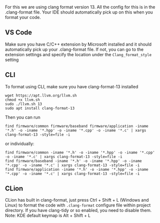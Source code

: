 For this we are using clang format version 13. All the config for this is in the .clang-format file. Your IDE should automatically pick up on this when you format your code.

## VS Code
Make sure you have C/C++ extension by Microsoft installed and it should automatically pick up your .clang-format file. If not, you can go to the extension settings and specify the location under the `Clang_format_style` setting

## CLI
To format using CLI, make sure you have clang-format-13 installed

```
wget https://apt.llvm.org/llvm.sh
chmod +x llvm.sh
sudo ./llvm.sh 13
sudo apt install clang-format-13
```

Then you can run
```
find firmware/common firmware/baseband firmware/application -iname '*.h' -o -iname '*.hpp' -o -iname '*.cpp' -o -iname '*.c' | xargs clang-format-13 -style=file -i
```
or individually:
```
find firmware/common -iname '*.h' -o -iname '*.hpp' -o -iname '*.cpp' -o -iname '*.c' | xargs clang-format-13 -style=file -i
find firmware/baseband -iname '*.h' -o -iname '*.hpp' -o -iname '*.cpp' -o -iname '*.c' | xargs clang-format-13 -style=file -i
find firmware/application -iname '*.h' -o -iname '*.hpp' -o -iname '*.cpp' -o -iname '*.c' | xargs clang-format-13 -style=file -i
```



## CLion
CLion has built in clang-format, just press Ctrl + Shift + L (Windows and Linux) to format the code with ``.clang-format`` configure file within project directory. If you have clang-tidy or so enabled, you need to disable them.    
Note: KDE default keymap is Alt + Shift + L
